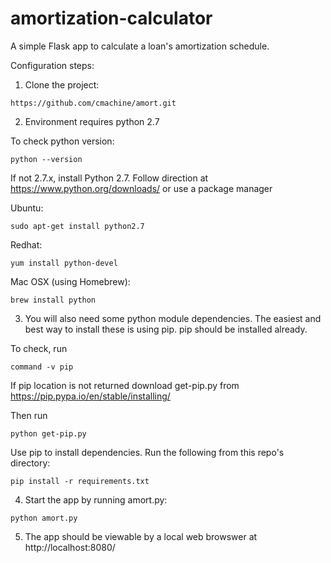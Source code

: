 amortization-calculator
========================

A simple Flask app to calculate a loan's amortization schedule. 


Configuration steps:

1. Clone the project:
```
https://github.com/cmachine/amort.git
```

2. Environment requires python 2.7

To check python version:
```
python --version
```

If not 2.7.x, install Python 2.7. Follow direction at https://www.python.org/downloads/ or use a package manager

Ubuntu:
```
sudo apt-get install python2.7
```

Redhat:
```
yum install python-devel
```

Mac OSX (using Homebrew):
```
brew install python
```

3. You will also need some python module dependencies. The easiest and best way to install these is using pip. pip should be installed already. 

To check, run 
```
command -v pip
```

If pip location is not returned download get-pip.py from https://pip.pypa.io/en/stable/installing/

Then run
```
python get-pip.py
```
Use pip to install dependencies. Run the following from this repo's directory:
```
pip install -r requirements.txt
```

4. Start the app by running amort.py:
```
python amort.py
```

5. The app should be viewable by a local web browswer at http://localhost:8080/
